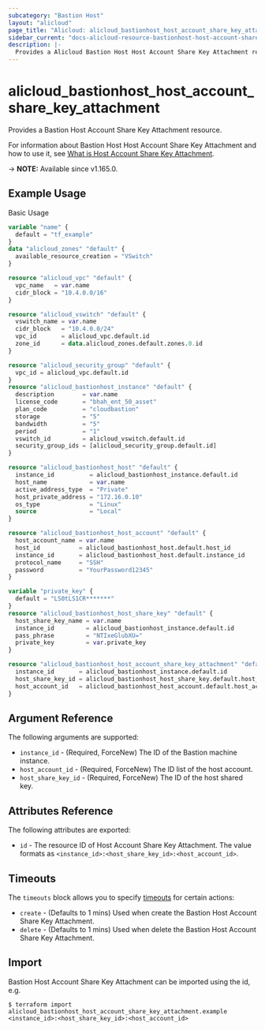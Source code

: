 ```yaml
---
subcategory: "Bastion Host"
layout: "alicloud"
page_title: "Alicloud: alicloud_bastionhost_host_account_share_key_attachment"
sidebar_current: "docs-alicloud-resource-bastionhost-host-account-share-key-attachment"
description: |-
  Provides a Alicloud Bastion Host Host Account Share Key Attachment resource.
---
```


# alicloud_bastionhost_host_account_share_key_attachment

Provides a Bastion Host Account Share Key Attachment resource.

For information about Bastion Host Host Account Share Key Attachment and how to use it, see [What is Host Account Share Key Attachment](https://www.alibabacloud.com/help/en/bastion-host/latest/attachhostaccountstohostsharekey).

-> **NOTE:** Available since v1.165.0.

## Example Usage

Basic Usage

```terraform
variable "name" {
  default = "tf_example"
}
data "alicloud_zones" "default" {
  available_resource_creation = "VSwitch"
}

resource "alicloud_vpc" "default" {
  vpc_name   = var.name
  cidr_block = "10.4.0.0/16"
}

resource "alicloud_vswitch" "default" {
  vswitch_name = var.name
  cidr_block   = "10.4.0.0/24"
  vpc_id       = alicloud_vpc.default.id
  zone_id      = data.alicloud_zones.default.zones.0.id
}

resource "alicloud_security_group" "default" {
  vpc_id = alicloud_vpc.default.id
}
resource "alicloud_bastionhost_instance" "default" {
  description        = var.name
  license_code       = "bhah_ent_50_asset"
  plan_code          = "cloudbastion"
  storage            = "5"
  bandwidth          = "5"
  period             = "1"
  vswitch_id         = alicloud_vswitch.default.id
  security_group_ids = [alicloud_security_group.default.id]
}

resource "alicloud_bastionhost_host" "default" {
  instance_id          = alicloud_bastionhost_instance.default.id
  host_name            = var.name
  active_address_type  = "Private"
  host_private_address = "172.16.0.10"
  os_type              = "Linux"
  source               = "Local"
}

resource "alicloud_bastionhost_host_account" "default" {
  host_account_name = var.name
  host_id           = alicloud_bastionhost_host.default.host_id
  instance_id       = alicloud_bastionhost_host.default.instance_id
  protocol_name     = "SSH"
  password          = "YourPassword12345"
}

variable "private_key" {
  default = "LS0tLS1CR*******"
}
resource "alicloud_bastionhost_host_share_key" "default" {
  host_share_key_name = var.name
  instance_id         = alicloud_bastionhost_instance.default.id
  pass_phrase         = "NTIxeGlubXU="
  private_key         = var.private_key
}

resource "alicloud_bastionhost_host_account_share_key_attachment" "default" {
  instance_id       = alicloud_bastionhost_instance.default.id
  host_share_key_id = alicloud_bastionhost_host_share_key.default.host_share_key_id
  host_account_id   = alicloud_bastionhost_host_account.default.host_account_id
}
```

## Argument Reference

The following arguments are supported:

* `instance_id` - (Required, ForceNew) The ID of the Bastion machine instance.
* `host_account_id` - (Required, ForceNew) The ID list of the host account.
* `host_share_key_id` - (Required, ForceNew) The ID of the host shared key.

## Attributes Reference

The following attributes are exported:

* `id` - The resource ID of Host Account Share Key Attachment. The value formats as `<instance_id>:<host_share_key_id>:<host_account_id>`.

## Timeouts

The `timeouts` block allows you to specify [timeouts](https://www.terraform.io/docs/configuration-0-11/resources.html#timeouts) for certain actions:

* `create` - (Defaults to 1 mins) Used when create the Bastion Host Account Share Key Attachment.
* `delete` - (Defaults to 1 mins) Used when delete the Bastion Host Account Share Key Attachment.

## Import

Bastion Host Account Share Key Attachment can be imported using the id, e.g.

```shell
$ terraform import alicloud_bastionhost_host_account_share_key_attachment.example <instance_id>:<host_share_key_id>:<host_account_id>
```
